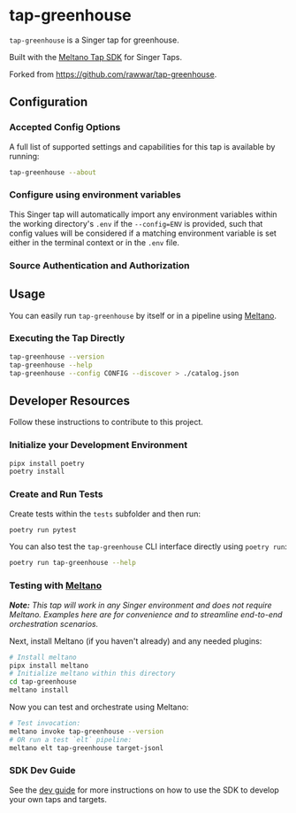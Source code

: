 # tap-greenhouse

`tap-greenhouse` is a Singer tap for greenhouse.

Built with the [Meltano Tap SDK](https://sdk.meltano.com) for Singer Taps.

Forked from https://github.com/rawwar/tap-greenhouse.

<!--

Developer TODO: Update the below as needed to correctly describe the install procedure. For instance, if you do not have a PyPi repo, or if you want users to directly install from your git repo, you can modify this step as appropriate.

## Installation

Install from GitHub:

```bash
pipx install git+https://github.com/ORG_NAME/tap-greenhouse.git@main
```

-->

## Configuration

### Accepted Config Options

<!--
Developer TODO: Provide a list of config options accepted by the tap.

This section can be created by copy-pasting the CLI output from:

```
tap-greenhouse --about --format=markdown
```
-->

A full list of supported settings and capabilities for this
tap is available by running:

```bash
tap-greenhouse --about
```

### Configure using environment variables

This Singer tap will automatically import any environment variables within the working directory's
`.env` if the `--config=ENV` is provided, such that config values will be considered if a matching
environment variable is set either in the terminal context or in the `.env` file.

### Source Authentication and Authorization

<!--
Developer TODO: If your tap requires special access on the source system, or any special authentication requirements, provide those here.
-->

## Usage

You can easily run `tap-greenhouse` by itself or in a pipeline using [Meltano](https://meltano.com/).

### Executing the Tap Directly

```bash
tap-greenhouse --version
tap-greenhouse --help
tap-greenhouse --config CONFIG --discover > ./catalog.json
```

## Developer Resources

Follow these instructions to contribute to this project.

### Initialize your Development Environment

```bash
pipx install poetry
poetry install
```

### Create and Run Tests

Create tests within the `tests` subfolder and
  then run:

```bash
poetry run pytest
```

You can also test the `tap-greenhouse` CLI interface directly using `poetry run`:

```bash
poetry run tap-greenhouse --help
```

### Testing with [Meltano](https://www.meltano.com)

_**Note:** This tap will work in any Singer environment and does not require Meltano.
Examples here are for convenience and to streamline end-to-end orchestration scenarios._

<!--
Developer TODO:
Your project comes with a custom `meltano.yml` project file already created. Open the `meltano.yml` and follow any "TODO" items listed in
the file.
-->

Next, install Meltano (if you haven't already) and any needed plugins:

```bash
# Install meltano
pipx install meltano
# Initialize meltano within this directory
cd tap-greenhouse
meltano install
```

Now you can test and orchestrate using Meltano:

```bash
# Test invocation:
meltano invoke tap-greenhouse --version
# OR run a test `elt` pipeline:
meltano elt tap-greenhouse target-jsonl
```

### SDK Dev Guide

See the [dev guide](https://sdk.meltano.com/en/latest/dev_guide.html) for more instructions on how to use the SDK to
develop your own taps and targets.
